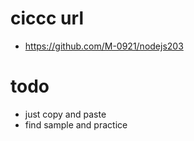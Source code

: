 # ciccc url

- https://github.com/M-0921/nodejs203

# todo

- just copy and paste
- find sample and practice
